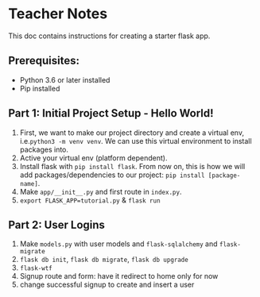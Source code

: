 # Teacher Notes

This doc contains instructions for creating a starter flask app.

## Prerequisites:

- Python 3.6 or later installed
- Pip installed

## Part 1: Initial Project Setup - Hello World!

1. First, we want to make our project directory and create a virtual env, i.e.`python3 -m venv venv`. We can use this virtual environment to install packages into.
2. Active your virtual env (platform dependent).
3. Install flask with `pip install flask`. From now on, this is how we will add packages/dependencies to our project: `pip install [package-name]`.
4. Make `app/__init__.py` and first route in `index.py`.
5. `export FLASK_APP=tutorial.py` & `flask run`

## Part 2: User Logins

1. Make `models.py` with user models and `flask-sqlalchemy` and `flask-migrate`
2. `flask db init`, `flask db migrate`, `flask db upgrade`
3. `flask-wtf`
4. Signup route and form: have it redirect to home only for now
5. change successful signup to create and insert a user
